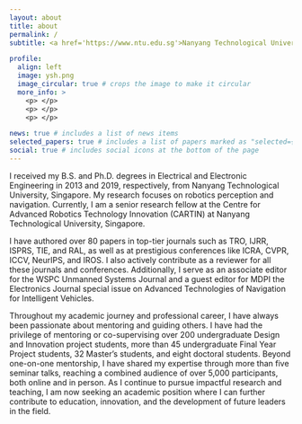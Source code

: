 ```yaml
---
layout: about
title: about
permalink: /
subtitle: <a href='https://www.ntu.edu.sg'>Nanyang Technological University</a>. 

profile:
  align: left
  image: ysh.png
  image_circular: true # crops the image to make it circular
  more_info: >
    <p> </p>
    <p> </p>
    <p> </p>

news: true # includes a list of news items
selected_papers: true # includes a list of papers marked as "selected={true}"
social: true # includes social icons at the bottom of the page
---
```


I received my B.S. and Ph.D. degrees in Electrical and Electronic Engineering in 2013 and 2019, respectively, from Nanyang Technological University, Singapore. My research focuses on robotics perception and navigation. Currently, I am a senior research fellow at the Centre for Advanced Robotics Technology Innovation (CARTIN) at Nanyang Technological University, Singapore.

I have authored over 80 papers in top-tier journals such as TRO, IJRR, ISPRS, TIE, and RAL, as well as at prestigious conferences like ICRA, CVPR, ICCV, NeurIPS, and IROS. I also actively contribute as a reviewer for all these journals and conferences. Additionally, I serve as an associate editor for the WSPC Unmanned Systems Journal and a guest editor for MDPI the Electronics Journal special issue on Advanced Technologies of Navigation for Intelligent Vehicles.

Throughout my academic journey and professional career, I have always been passionate about mentoring and guiding others. I have had the privilege of mentoring or co-supervising over 200 undergraduate Design and Innovation project students, more than 45 undergraduate Final Year Project students, 32 Master’s students, and eight doctoral students. Beyond one-on-one mentorship, I have shared my expertise through more than five seminar talks, reaching a combined audience of over 5,000 participants, both online and in person. As I continue to pursue impactful research and teaching, I am now seeking an academic position where I can further contribute to education, innovation, and the development of future leaders in the field.


<!-- Write your biography here. Tell the world about yourself. Link to your favorite [subreddit](http://reddit.com). You can put a picture in, too. The code is already in, just name your picture `prof_pic.jpg` and put it in the `img/` folder.

Put your address / P.O. box / other info right below your picture. You can also disable any of these elements by editing `profile` property of the YAML header of your `_pages/about.md`. Edit `_bibliography/papers.bib` and Jekyll will render your [publications page](/al-folio/publications/) automatically.

Link to your social media connections, too. This theme is set up to use [Font Awesome icons](https://fontawesome.com/) and [Academicons](https://jpswalsh.github.io/academicons/), like the ones below. Add your Facebook, Twitter, LinkedIn, Google Scholar, or just disable all of them.
 -->

